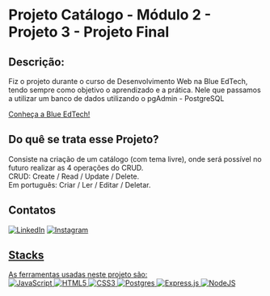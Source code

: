 # Projeto Catálogo - Módulo 2 - Projeto 3 - Projeto Final

## Descrição:
Fiz o projeto durante o curso de Desenvolvimento Web na Blue EdTech, tendo sempre como objetivo o aprendizado e a prática.
Nele que passamos a utilizar um banco de dados utilizando o pgAdmin - PostgreSQL

<a href="https://blueedtech.com.br/" target="_blank" rel="noopener">Conheça a Blue EdTech!<a>

## Do quê se trata esse Projeto?
Consiste na criação de um catálogo (com tema livre), onde será possível no futuro realizar as 4 operações do CRUD.
<br>
CRUD: Create / Read / Update / Delete.
<br>
Em português: Criar / Ler / Editar / Deletar.

## Contatos
<a href="https://www.linkedin.com/in/maxcleiton/" target="blank" rel="noopener">![LinkedIn](https://img.shields.io/badge/linkedin-%230077B5.svg?style=for-the-badge&logo=linkedin&logoColor=white)<a>
<a href="https://www.instagram.com/maxcleitonn/" target="_blank" rel="noopener">![Instagram](https://img.shields.io/badge/Instagram-%23E4405F.svg?style=for-the-badge&logo=Instagram&logoColor=white)

## Stacks
As ferramentas usadas neste projeto são:
<br>
![JavaScript](https://img.shields.io/badge/javascript-%23323330.svg?style=for-the-badge&logo=javascript&logoColor=%23F7DF1E)
![HTML5](https://img.shields.io/badge/html5-%23E34F26.svg?style=for-the-badge&logo=html5&logoColor=white)
![CSS3](https://img.shields.io/badge/css3-%231572B6.svg?style=for-the-badge&logo=css3&logoColor=white)
![Postgres](https://img.shields.io/badge/postgres-%23316192.svg?style=for-the-badge&logo=postgresql&logoColor=white)
![Express.js](https://img.shields.io/badge/express.js-%23404d59.svg?style=for-the-badge&logo=express&logoColor=%2361DAFB)
![NodeJS](https://img.shields.io/badge/node.js-6DA55F?style=for-the-badge&logo=node.js&logoColor=white)